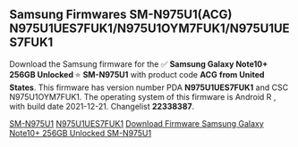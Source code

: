 <h2>Samsung Firmwares SM-N975U1(ACG) N975U1UES7FUK1/N975U1OYM7FUK1/N975U1UES7FUK1</h2>
Download the Samsung firmware for the ✅ <strong>Samsung Galaxy Note10+ 256GB Unlocked </strong> ⭐ <strong>SM-N975U1</strong> with product code <strong>ACG</strong> <strong> from United States</strong>. This firmware has version number PDA <strong>N975U1UES7FUK1</strong> and CSC N975U1OYM7FUK1. The operating system of this firmware is Android R , with build date 2021-12-21. Changelist <strong>22338387</strong>.

[SM-N975U1](https://samfirm.shop/samsung/model/SM-N975U1)
[N975U1UES7FUK1](https://samfirm.shop/samsung/pda/N975U1UES7FUK1)
[Download Firmware Samsung Galaxy Note10+ 256GB Unlocked SM-N975U1](https://samfirm.shop/samsung/firmware/483760)
